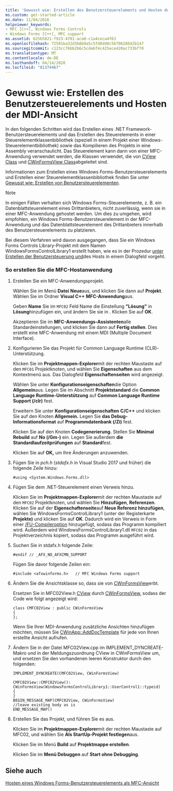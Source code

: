 ```yaml
---
title: 'Gewusst wie: Erstellen des Benutzersteuerelements und Hosten der MDI-Ansicht'
ms.custom: get-started-article
ms.date: 11/04/2016
helpviewer_keywords:
- MFC [C++], Windows Forms Controls
- Windows Forms [C++], MFC support
ms.assetid: 625b5821-f923-4701-aca0-c1a4ceca4f63
ms.openlocfilehash: 72501ba32d3b8b9a5c5fd8dd0c56f0628642b147
ms.sourcegitcommit: c123cc76bb2b6c5cde6f4c425ece420ac733bf70
ms.translationtype: MT
ms.contentlocale: de-DE
ms.lasthandoff: 04/14/2020
ms.locfileid: "81374467"
---
```

# <a name="how-to-create-the-user-control-and-host-mdi-view"></a>Gewusst wie: Erstellen des Benutzersteuerelements und Hosten der MDI-Ansicht

In den folgenden Schritten wird das Erstellen eines .NET Framework-Benutzersteuerelements und das Erstellen des Steuerelements in einer Steuerelementklassenbibliothek (speziell in einem Projekt einer Windows-Steuerelementbibliothek) sowie das Kompilieren des Projekts in eine Assembly veranschaulicht. Das Steuerelement kann dann von einer MFC-Anwendung verwendet werden, die Klassen verwendet, die von [CView Class](../mfc/reference/cview-class.md) und [CWinFormsView Class](../mfc/reference/cwinformsview-class.md)abgeleitet sind.

Informationen zum Erstellen eines Windows Forms-Benutzersteuerelements und Erstellen einer Steuerelementklassenbibliothek finden Sie unter [Gewusst wie: Erstellen von Benutzersteuerelementen](/dotnet/framework/winforms/controls/how-to-author-composite-controls).

> [!NOTE]
> In einigen Fällen verhalten sich Windows Forms-Steuerelemente, z. B. ein Datenblattsteuerelement eines Drittanbieters, nicht zuverlässig, wenn sie in einer MFC-Anwendung gehostet werden. Um dies zu umgehen, wird empfohlen, ein Windows Forms-Benutzersteuerelement in der MFC-Anwendung und das Datenblattsteuerelement des Drittanbieters innerhalb des Benutzersteuerelements zu platzieren.

Bei diesem Verfahren wird davon ausgegangen, dass Sie ein Windows Forms Controls Library-Projekt mit dem Namen WindowsFormsControlLibrary1 erstellt haben, wie es in der Prozedur [unter Erstellen der Benutzersteuerung und](../dotnet/how-to-create-the-user-control-and-host-in-a-dialog-box.md)des Hosts in einem Dialogfeld vorgeht.

### <a name="to-create-the-mfc-host-application"></a>So erstellen Sie die MFC-Hostanwendung

1. Erstellen Sie ein MFC-Anwendungsprojekt.

   Wählen Sie im Menü **Datei** **Neue**aus, und klicken Sie dann auf **Projekt**. Wählen Sie im Ordner **Visual C++** **MFC-Anwendung**aus.

   Geben **Name** Sie im `MFC02` Feld Name die Einstellung **"Lösung"** in **Lösung**hinzufügen ein, und ändern Sie sie in . Klicken Sie auf **OK**.

   Akzeptieren Sie im **MFC-Anwendungs-Assistenten**alle Standardeinstellungen, und klicken Sie dann auf **Fertig stellen**. Dies erstellt eine MFC-Anwendung mit einem MDI (Multiple Document Interface).

1. Konfigurieren Sie das Projekt für Common Language Runtime (CLR)-Unterstützung.

   Klicken Sie im **Projektmappen-Explorer**mit der rechten Maustaste auf den `MFC01` Projektknoten, und wählen Sie **Eigenschaften** aus dem Kontextmenü aus. Das Dialogfeld **Eigenschaftenseiten** wird angezeigt.

   Wählen Sie unter **Konfigurationseigenschaften**die Option **Allgemein**aus. Legen Sie im Abschnitt **Projektstandard** die **Common Language Runtime-Unterstützung** auf **Common Language Runtime Support (/clr)** fest.

   Erweitern Sie unter **Konfigurationseigenschaften** **C/C++** und klicken Sie auf den Knoten **Allgemein.** Legen Sie **das Debug-Informationsformat** auf **Programmdatenbank (/Zi)** fest.

   Klicken Sie auf den Knoten **Codegenerierung.** Stellen Sie **Minimal Rebuild** auf **No (/Gm-)** ein. Legen Sie außerdem **die Standardlaufzeitprüfungen** auf **Standard**fest.

   Klicken Sie auf **OK,** um Ihre Änderungen anzuwenden.

1. Fügen Sie in *pch.h* (*stdafx.h* in Visual Studio 2017 und früher) die folgende Zeile hinzu:

    ```
    #using <System.Windows.Forms.dll>
    ```

1. Fügen Sie dem .NET-Steuerelement einen Verweis hinzu.

   Klicken Sie im **Projektmappen-Explorer**mit der rechten Maustaste auf den `MFC02` Projektknoten, und wählen Sie **Hinzufügen**, **Referenzen**. Klicken Sie auf der **Eigenschaftenseite**auf **Neue Referenz hinzufügen**, wählen Sie WindowsFormsControlLibrary1 (unter der Registerkarte **Projekte)** und klicken Sie auf **OK**. Dadurch wird ein Verweis in Form einer [/FU-Compileroption](../build/reference/fu-name-forced-hash-using-file.md) hinzugefügt, sodass das Programm kompiliert wird. Außerdem wird WindowsFormsControlLibrary1.dll `MFC02` in das Projektverzeichnis kopiert, sodass das Programm ausgeführt wird.

1. Suchen Sie in stdafx.h folgende Zeile:

    ```
    #endif // _AFX_NO_AFXCMN_SUPPORT
    ```

   Fügen Sie davor folgende Zeilen ein:

    ```
    #include <afxwinforms.h>   // MFC Windows Forms support
    ```

1. Ändern Sie die Ansichtsklasse so, dass sie von [CWinFormsView](../mfc/reference/cwinformsview-class.md)erbt.

   Ersetzen Sie in MFC02View.h [CView](../mfc/reference/cview-class.md) durch [CWinFormsView,](../mfc/reference/cwinformsview-class.md) sodass der Code wie folgt angezeigt wird:

    ```
    class CMFC02View : public CWinFormsView
    {
    };
    ```

   Wenn Sie Ihrer MDI-Anwendung zusätzliche Ansichten hinzufügen möchten, müssen Sie [CWinApp::AddDocTemplate](../mfc/reference/cwinapp-class.md#adddoctemplate) für jede von Ihnen erstellte Ansicht aufrufen.

1. Ändern Sie in der Datei MFC02View.cpp im IMPLEMENT_DYNCREATE-Makro und in der Meldungszuordnung CView in CWinFormsView um, und ersetzen Sie den vorhandenen leeren Konstruktor durch den folgenden:

    ```
    IMPLEMENT_DYNCREATE(CMFC02View, CWinFormsView)

    CMFC02View::CMFC02View(): CWinFormsView(WindowsFormsControlLibrary1::UserControl1::typeid)
    {
    }
    BEGIN_MESSAGE_MAP(CMFC02View, CWinFormsView)
    //leave existing body as is
    END_MESSAGE_MAP()
    ```

1. Erstellen Sie das Projekt, und führen Sie es aus.

   Klicken Sie im **Projektmappen-Explorer**mit der rechten Maustaste auf MFC02, und wählen Sie **Als StartUp-Projekt festlegen**aus.

   Klicken Sie im Menü **Build** auf **Projektmappe erstellen**.

   Klicken Sie im **Menü Debuggen** auf **Start ohne Debugging**.

## <a name="see-also"></a>Siehe auch

[Hosten eines Windows Forms-Benutzersteuerelements als MFC-Ansicht](../dotnet/hosting-a-windows-forms-user-control-as-an-mfc-view.md)
